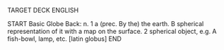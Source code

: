 TARGET DECK
ENGLISH

START
Basic
Globe
Back: n. 1 a (prec. By the) the earth. B spherical representation of it with a map on the surface. 2 spherical object, e.g. A fish-bowl, lamp, etc. [latin globus]
END
